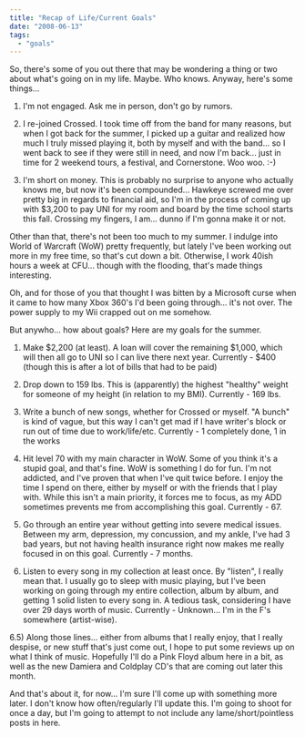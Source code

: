 ```yaml
---
title: "Recap of Life/Current Goals"
date: "2008-06-13"
tags:
  - "goals"
---
```


So, there's some of you out there that may be wondering a thing or two about what's going on in my life. Maybe. Who knows. Anyway, here's some things...  
  
1) I'm not engaged. Ask me in person, don't go by rumors.  
  
2) I re-joined Crossed. I took time off from the band for many reasons, but when I got back for the summer, I picked up a guitar and realized how much I truly missed playing it, both by myself and with the band... so I went back to see if they were still in need, and now I'm back... just in time for 2 weekend tours, a festival, and Cornerstone. Woo woo. :-)  
  
3) I'm short on money. This is probably no surprise to anyone who actually knows me, but now it's been compounded... Hawkeye screwed me over pretty big in regards to financial aid, so I'm in the process of coming up with $3,200 to pay UNI for my room and board by the time school starts this fall. Crossing my fingers, I am... dunno if I'm gonna make it or not.  
  
Other than that, there's not been too much to my summer. I indulge into World of Warcraft (WoW) pretty frequently, but lately I've been working out more in my free time, so that's cut down a bit. Otherwise, I work 40ish hours a week at CFU... though with the flooding, that's made things interesting.  
  
Oh, and for those of you that thought I was bitten by a Microsoft curse when it came to how many Xbox 360's I'd been going through... it's not over. The power supply to my Wii crapped out on me somehow.  
  
But anywho... how about goals? Here are my goals for the summer.  
  
1) Make $2,200 (at least). A loan will cover the remaining $1,000, which will then all go to UNI so I can live there next year. Currently - $400 (though this is after a lot of bills that had to be paid)  
  
2) Drop down to 159 lbs. This is (apparently) the highest "healthy" weight for someone of my height (in relation to my BMI). Currently - 169 lbs.  
  
3) Write a bunch of new songs, whether for Crossed or myself. "A bunch" is kind of vague, but this way I can't get mad if I have writer's block or run out of time due to work/life/etc. Currently - 1 completely done, 1 in the works  
  
4) Hit level 70 with my main character in WoW. Some of you think it's a stupid goal, and that's fine. WoW is something I do for fun. I'm not addicted, and I've proven that when I've quit twice before. I enjoy the time I spend on there, either by myself or with the friends that I play with. While this isn't a main priority, it forces me to focus, as my ADD sometimes prevents me from accomplishing this goal. Currently - 67.
  
5) Go through an entire year without getting into severe medical issues. Between my arm, depression, my concussion, and my ankle, I've had 3 bad years, but not having health insurance right now makes me really focused in on this goal. Currently - 7 months.  
  
6) Listen to every song in my collection at least once. By "listen", I really mean that. I usually go to sleep with music playing, but I've been working on going through my entire collection, album by album, and getting 1 solid listen to every song in. A tedious task, considering I have over 29 days worth of music. Currently - Unknown... I'm in the F's somewhere (artist-wise).  
  
6.5) Along those lines... either from albums that I really enjoy, that I really despise, or new stuff that's just come out, I hope to put some reviews up on what I think of music. Hopefully I'll do a Pink Floyd album here in a bit, as well as the new Damiera and Coldplay CD's that are coming out later this month.  
  
And that's about it, for now... I'm sure I'll come up with something more later. I don't know how often/regularly I'll update this. I'm going to shoot for once a day, but I'm going to attempt to not include any lame/short/pointless posts in here.  
  